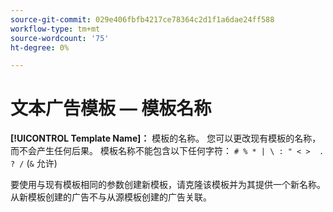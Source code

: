 ```yaml
---
source-git-commit: 029e406fbfb4217ce78364c2d1f1a6dae24ff588
workflow-type: tm+mt
source-wordcount: '75'
ht-degree: 0%

---
```

# 文本广告模板 — 模板名称

**[!UICONTROL Template Name]：** 模板的名称。 您可以更改现有模板的名称，而不会产生任何后果。 模板名称不能包含以下任何字符： `# % * | \ : " < >  . ? /` (`&` 允许)

要使用与现有模板相同的参数创建新模板，请克隆该模板并为其提供一个新名称。 从新模板创建的广告不与从源模板创建的广告关联。

